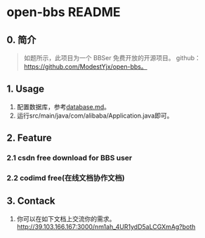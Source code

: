 # open-bbs README
## 0. 简介
> 如题所示，此项目为一个 BBSer 免费开放的开源项目。
> github：https://github.com/ModestYjx/open-bbs。
## 1. Usage
1. 配置数据库，参考[database.md](./doc/database.md)。
2. 运行src/main/java/com/alibaba/Application.java即可。

## 2. Feature
### 2.1 csdn free download for BBS user
### 2.2 codimd free(在线文档协作文档)

## 3. Contack
1. 你可以在如下文档上交流你的需求。http://39.103.166.167:3000/nm1ah_4UR1ydD5aLCGXmAg?both